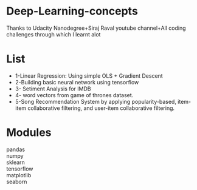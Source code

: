 # Deep-Learning-concepts

Thanks to Udacity Nanodegree+Siraj Raval youtube channel+All coding challenges through which I learnt alot

# List

- 1-Linear Regression: Using simple OLS + Gradient Descent<br>
- 2-Building basic neural network using tensorflow
- 3- Setiment Analysis for IMDB
- 4- word vectors from game of thrones dataset.
- 5-Song Recommendation System by applying popularity-based, item-item collaborative filtering, and user-item collaborative filtering.

# Modules

pandas<br>
numpy<br>
sklearn<br>
tensorflow<br>
matplotlib<br>
seaborn<br>
